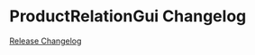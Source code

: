 # ProductRelationGui Changelog

[Release Changelog](https://github.com/spryker/product-relation-gui/releases)
